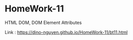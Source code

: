 # HomeWork-11

HTML DOM, DOM Element Attributes

Link : https://dino-nguyen.github.io/HomeWork-11/bt11.html
